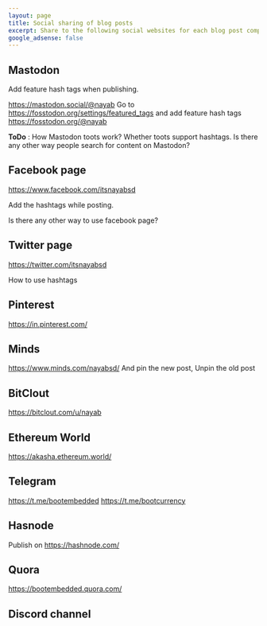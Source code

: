 ```yaml
---
layout: page
title: Social sharing of blog posts
excerpt: Share to the following social websites for each blog post completion.
google_adsense: false
---
```

## Mastodon
Add feature hash tags when publishing.

https://mastodon.social/@nayab
Go to https://fosstodon.org/settings/featured_tags and add feature hash tags
https://fosstodon.org/@nayab

**ToDo** : How Mastodon toots work? Whether toots support hashtags. Is there any other way people search for content on Mastodon?

## Facebook page
https://www.facebook.com/itsnayabsd

Add the hashtags while posting.

Is there any other way to use facebook page?

## Twitter page
https://twitter.com/itsnayabsd

How to use hashtags

## Pinterest
https://in.pinterest.com/

## Minds
https://www.minds.com/nayabsd/
And pin the new post, Unpin the old post

## BitClout
https://bitclout.com/u/nayab

## Ethereum World
https://akasha.ethereum.world/

## Telegram
https://t.me/bootembedded
https://t.me/bootcurrency

## Hasnode
Publish on https://hashnode.com/

## Quora
https://bootembedded.quora.com/

## Discord channel

